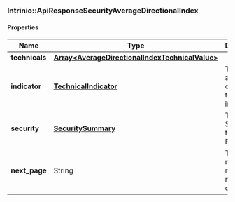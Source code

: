 

[//]: # (CLASS:Intrinio::ApiResponseSecurityAverageDirectionalIndex)

[//]: # (KIND:object)

### Intrinio::ApiResponseSecurityAverageDirectionalIndex

#### Properties

[//]: # (START_DEFINITION)

Name | Type | Description
------------ | ------------- | -------------
**technicals** | [**Array&lt;AverageDirectionalIndexTechnicalValue&gt;**](AverageDirectionalIndexTechnicalValue.md) |  &nbsp;
**indicator** | [**TechnicalIndicator**](TechnicalIndicator.md) | The name and symbol of the technical indicator &nbsp;
**security** | [**SecuritySummary**](SecuritySummary.md) | The Security of the Stock Price &nbsp;
**next_page** | String | The token required to request the next page of the data &nbsp;

[//]: # (END_DEFINITION)


[//]: # (CONTAINED_CLASS:Intrinio::AverageDirectionalIndexTechnicalValue)


[//]: # (CONTAINED_CLASS:Intrinio::TechnicalIndicator)


[//]: # (CONTAINED_CLASS:Intrinio::SecuritySummary)



